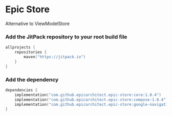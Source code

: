 # Epic Store
Alternative to ViewModelStore

### Add the JitPack repository to your root build file

```Kotlin
allprojects {
    repositories {
        maven("https://jitpack.io")
    }
}
```

### Add the dependency

```Kotlin
dependencies {
    implementation("com.github.epicarchitect.epic-store:core:1.0.4")
    implementation("com.github.epicarchitect.epic-store:compose:1.0.4") // contains core api
    implementation("com.github.epicarchitect.epic-store:google-navigation-compose:1.0.4") // contains core, compose and google navigation api
}
```
